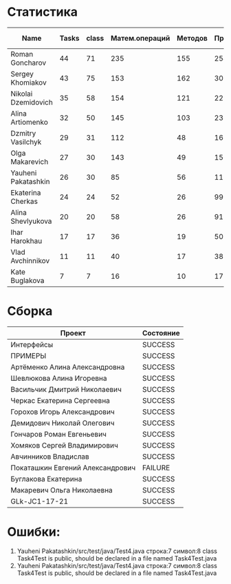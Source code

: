 # Статистика

| Name | Tasks | class | Матем.операций | Методов | Присваиваний | анон.класов | внутр.класов | констант | логирование | лямбды | переменных | перхватов исключений | приват. методов | приват. полей | сравнений | циклов |
| --- | --- | --- | --- | --- | --- | --- | --- | --- | --- | --- | --- | --- | --- | --- | --- | --- |
| Roman Goncharov | 44 | 71 | 235 | 155 | 254 | 0 | 1 | 5 | 0 | 1 | 185 | 3 | 0 | 14 | 64 | 33 |
| Sergey Khomiakov | 43 | 75 | 153 | 162 | 303 | 0 | 0 | 12 | 0 | 1 | 215 | 4 | 4 | 26 | 37 | 34 |
| Nikolai Dzemidovich | 35 | 58 | 154 | 121 | 229 | 0 | 1 | 1 | 0 | 1 | 173 | 0 | 1 | 14 | 54 | 29 |
| Alina Artiomenko | 32 | 50 | 145 | 103 | 232 | 0 | 1 | 0 | 0 | 1 | 168 | 3 | 7 | 1 | 49 | 29 |
| Dzmitry Vasilchyk | 29 | 31 | 112 | 48 | 169 | 0 | 0 | 0 | 0 | 0 | 136 | 0 | 12 | 0 | 28 | 31 |
| Olga Makarevich | 27 | 30 | 143 | 49 | 150 | 0 | 0 | 0 | 0 | 0 | 110 | 0 | 1 | 0 | 70 | 18 |
| Yauheni Pakatashkin | 26 | 30 | 85 | 56 | 115 | 0 | 0 | 1 | 0 | 0 | 89 | 1 | 8 | 3 | 41 | 28 |
| Ekaterina Cherkas | 24 | 24 | 52 | 26 | 99 | 0 | 0 | 0 | 0 | 0 | 77 | 0 | 0 | 0 | 14 | 19 |
| Alina Shevlyukova | 20 | 20 | 58 | 26 | 91 | 0 | 0 | 0 | 0 | 0 | 77 | 0 | 0 | 1 | 2 | 17 |
| Ihar Harokhau | 17 | 17 | 36 | 19 | 50 | 0 | 0 | 0 | 0 | 0 | 46 | 0 | 0 | 0 | 6 | 7 |
| Vlad Avchinnikov | 11 | 11 | 40 | 17 | 38 | 0 | 0 | 0 | 0 | 0 | 35 | 0 | 0 | 0 | 24 | 0 |
| Kate Buglakova | 7 | 7 | 16 | 10 | 17 | 0 | 0 | 0 | 0 | 0 | 17 | 0 | 1 | 0 | 1 | 0 |


# Сборка

| Проект | Состояние |
| --- | --- |
| Интерфейсы  | SUCCESS |
| ПРИМЕРЫ  | SUCCESS |
| Артёменко Алина Александровна  | SUCCESS |
| Шевлюкова Алина Игоревна  | SUCCESS |
| Васильчик Дмитрий Николаевич  | SUCCESS |
| Черкас Екатерина Сергеевна  | SUCCESS |
| Горохов Игорь Александрович  | SUCCESS |
| Демидович Николай Олегович  | SUCCESS |
| Гончаров Роман Евгеньевич  | SUCCESS |
| Хомяков Сергей Владимирович  | SUCCESS |
| Авчинников Владислав  | SUCCESS |
| Покаташкин Евгений Александрович  | FAILURE |
| Буглакова Екатерина  | SUCCESS |
| Макаревич Ольга Николаевна  | SUCCESS |
| GLk-JC1-17-21  | SUCCESS |


# Ошибки:

1. Yauheni Pakatashkin/src/test/java/Test4.java строка:7 символ:8 class Task4Test is public, should be declared in a file named Task4Test.java
1. Yauheni Pakatashkin/src/test/java/Test4.java строка:7 символ:8 class Task4Test is public, should be declared in a file named Task4Test.java
